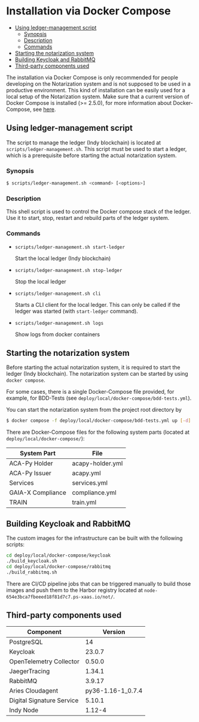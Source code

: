 # Installation via Docker Compose

<!-- TOC GitLab -->

- [Using ledger-management script](#using-ledger-management-script)
  - [Synopsis](#synopsis)
  - [Description](#description)
  - [Commands](#commands)
- [Starting the notarization system](#starting-the-notarization-system)
- [Building Keycloak and RabbitMQ](#building-keycloak-and-rabbitmq)
- [Third-party components used](#third-party-components-used)

<!-- /TOC -->

The installation via Docker Compose is only recommended for people developing on the Notarization system and is not supposed to be used in a productive environment.
This kind of installation can be easily used for a local setup of the Notarization system.
Make sure that a current version of Docker Compose is installed (>= 2.5.0), for more information about Docker-Compose, see [here](https://docs.docker.com/compose/install/).

## Using ledger-management script

The script to manage the ledger (Indy blockchain) is located at `scripts/ledger-management.sh`.
This script must be used to start a ledger, which is a prerequisite before starting the actual notarization system.

### Synopsis

```bash
$ scripts/ledger-management.sh <command> [<options>]
```

### Description

This shell script is used to control the Docker compose stack of the ledger.
Use it to start, stop, restart and rebuild parts of the ledger system.

### Commands

- `scripts/ledger-management.sh start-ledger`

    Start the local ledger (Indy blockchain)

- `scripts/ledger-management.sh stop-ledger`

    Stop the local ledger

- `scripts/ledger-management.sh cli`

    Starts a CLI client for the local ledger. This can only be called if the ledger was started (with `start-ledger` command).

- `scripts/ledger-management.sh logs`

    Show logs from docker containers

## Starting the notarization system

Before starting the actual notarization system, it is required to start the ledger (Indy blockchain).
The notarization system can be started by using `docker compose`.

For some cases, there is a single Docker-Compose file provided, for example, for BDD-Tests (see `deploy/local/docker-compose/bdd-tests.yml`).

You can start the notarization system from the project root directory by

```bash
$ docker compose -f deploy/local/docker-compose/bdd-tests.yml up [-d]
```

There are Docker-Compose files for the following system parts (located at `deploy/local/docker-compose/`):

| System Part          | File                 |
|----------------------|----------------------|
| ACA-Py Holder        | acapy-holder.yml     |
| ACA-Py Issuer        | acapy.yml            |
| Services             | services.yml         |
| GAIA-X Compliance    | compliance.yml       |
| TRAIN                | train.yml            |

## Building Keycloak and RabbitMQ

The custom images for the infrastructure can be built with the following scripts:

```bash
cd deploy/local/docker-compose/keycloak
./build_keycloak.sh
cd deploy/local/docker-compose/rabbitmq
./build_rabbitmq.sh
```

There are CI/CD pipeline jobs that can be triggered manually to build those images and push them to the Harbor registry located at `node-654e3bca7fbeeed18f81d7c7.ps-xaas.io/not/`.

## Third-party components used

| Component                 | Version           |
|---------------------------|-------------------|
| PostgreSQL                | 14                |
| Keycloak                  | 23.0.7            |
| OpenTelemetry Collector   | 0.50.0            |
| JaegerTracing             | 1.34.1            |
| RabbitMQ                  | 3.9.17            |
| Aries Cloudagent          | py36-1.16-1_0.7.4 |
| Digital Signature Service | 5.10.1            |
| Indy Node                 | 1.12-4            |
